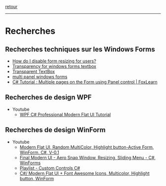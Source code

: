 [retour](../../)

---

# Recherches

## Recherches techniques sur les Windows Forms

- [How do I disable form resizing for users?](https://stackoverflow.com/questions/5416380/how-do-i-disable-form-resizing-for-users)
- [Transparency for windows forms textbox](https://stackoverflow.com/questions/16050249/transparency-for-windows-forms-textbox)
- [Transparent TextBox](https://learn.microsoft.com/en-us/answers/questions/372537/transparent-textbox)
- [multi panel windows forms](https://www.google.com/search?q=multi+panel+windows+forms&rlz=1C1CHBF_frFR912FR912&oq=multi+panel+windows+forms&aqs=chrome..69i57j33i160.11973j0j7&sourceid=chrome&ie=UTF-8)
- [C# Tutorial : Multiple pages on the Form using Panel control | FoxLearn](https://www.youtube.com/watch?v=T8sTG_vMjys)

## Recherches de design WPF

- Youtube
	- [WPF C# Professional Modern Flat UI Tutorial](https://www.youtube.com/watch?v=PzP8mw7JUzI)

## Recherches de design WinForm

- Youtube
  - [Modern Flat UI, Random MultiColor, Highlight button-Active Form, WinForm, C#, V-0.1](https://www.youtube.com/watch?v=BtOEztT1Qzk)
  - [Final Modern UI - Aero Snap Window, Resizing, Sliding Menu - C#, WinForms](https://www.youtube.com/watch?v=N5oZnV3cA64)
  - [Playlist - Custom Controls C#](https://www.youtube.com/playlist?list=PLwG-AtjFaHdMQtyReCzPdEe6fZ57TqJUs)
  - [C#/ Modern Flat UI + Font Awesome Icons, Multicolor, Highlight button, WinForm](https://www.youtube.com/watch?v=5AsJJl7Bhvc)